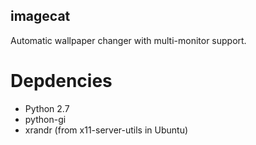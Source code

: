 imagecat
--------

Automatic wallpaper changer with multi-monitor support.


Depdencies
==========

* Python 2.7
* python-gi
* xrandr (from x11-server-utils in Ubuntu)
